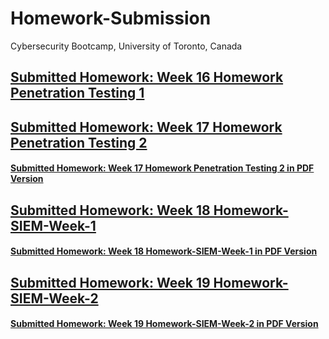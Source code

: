 # Homework-Submission
Cybersecurity Bootcamp, University of Toronto, Canada


## [Submitted Homework: Week 16 Homework Penetration Testing 1](Week-16-Homework-Penetration-Testing-1/README.md)

## [Submitted Homework: Week 17 Homework Penetration Testing 2](Week-17-Homework-Penetration-Testing-2/Report-SHJ-v2021-07-25.docx)
#### [Submitted Homework: Week 17 Homework Penetration Testing 2 in PDF Version](Week-17-Homework-Penetration-Testing-2/Report-SHJ-v2021-07-25.pdf)

## [Submitted Homework: Week 18 Homework-SIEM-Week-1](Week-18-Homework-SIEM-Week-1/Vandalay-Industries-Monitoring-Activity.docx)
#### [Submitted Homework: Week 18 Homework-SIEM-Week-1 in PDF Version](Week-18-Homework-SIEM-Week-1/Vandalay-Industries-Monitoring-Activity.pdf)

## [Submitted Homework: Week 19 Homework-SIEM-Week-2](Week-19-Homework-SIEM-Week-2/Protecting-VSI-from-Future-Attacks.docx)
#### [Submitted Homework: Week 19 Homework-SIEM-Week-2 in PDF Version](Week-19-Homework-SIEM-Week-2/Protecting-VSI-from-Future-Attacks.pdf)
